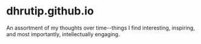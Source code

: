 # dhrutip.github.io

An assortment of my thoughts over time--things I find interesting, inspiring, and most importantly, intellectually engaging. 